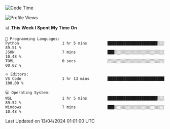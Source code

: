 <!--START_SECTION:waka-->
![Code Time](http://img.shields.io/badge/Code%20Time-608%20hrs-blue)

![Profile Views](http://img.shields.io/badge/Profile%20Views-35-blue)

📊 **This Week I Spent My Time On** 

```text
💬 Programming Languages: 
Python                   1 hr 5 mins         ██████████████████████░░░   89.51 % 
JSON                     7 mins              ███░░░░░░░░░░░░░░░░░░░░░░   10.48 % 
TOML                     0 secs              ░░░░░░░░░░░░░░░░░░░░░░░░░   00.02 % 

🔥 Editors: 
VS Code                  1 hr 13 mins        █████████████████████████   100.00 % 

💻 Operating System: 
WSL                      1 hr 5 mins         ██████████████████████░░░   89.52 % 
Windows                  7 mins              ███░░░░░░░░░░░░░░░░░░░░░░   10.48 % 
```


 Last Updated on 13/04/2024 01:01:00 UTC
<!--END_SECTION:waka-->
